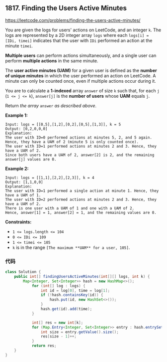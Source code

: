## 1817. Finding the Users Active Minutes

https://leetcode.com/problems/finding-the-users-active-minutes/

You are given the logs for users' actions on LeetCode, and an integer `k`. The logs are represented by a 2D integer array `logs` where each `logs[i] = [IDi, timei]` indicates that the user with `IDi` performed an action at the minute `timei`.

**Multiple users** can perform actions simultaneously, and a single user can perform **multiple actions** in the same minute.

The **user active minutes (UAM)** for a given user is defined as the **number of unique minutes** in which the user performed an action on LeetCode. A minute can only be counted once, even if multiple actions occur during it.

You are to calculate a **1-indexed** array `answer` of size `k` such that, for each `j` (`1 <= j <= k`), `answer[j]` is the **number of users** whose **UAM** equals `j`.

Return *the array* `answer` *as described above*.

 

**Example 1:**

```
Input: logs = [[0,5],[1,2],[0,2],[0,5],[1,3]], k = 5
Output: [0,2,0,0,0]
Explanation:
The user with ID=0 performed actions at minutes 5, 2, and 5 again. Hence, they have a UAM of 2 (minute 5 is only counted once).
The user with ID=1 performed actions at minutes 2 and 3. Hence, they have a UAM of 2.
Since both users have a UAM of 2, answer[2] is 2, and the remaining answer[j] values are 0.
```

**Example 2:**

```
Input: logs = [[1,1],[2,2],[2,3]], k = 4
Output: [1,1,0,0]
Explanation:
The user with ID=1 performed a single action at minute 1. Hence, they have a UAM of 1.
The user with ID=2 performed actions at minutes 2 and 3. Hence, they have a UAM of 2.
There is one user with a UAM of 1 and one with a UAM of 2.
Hence, answer[1] = 1, answer[2] = 1, and the remaining values are 0.
```

 

**Constraints:**

- `1 <= logs.length <= 104`
- `0 <= IDi <= 109`
- `1 <= timei <= 105`
- `k` is in the range `[The maximum **UAM** for a user, 105]`.



### 代码

```java
class Solution {
    public int[] findingUsersActiveMinutes(int[][] logs, int k) {
        Map<Integer, Set<Integer>> hash = new HashMap<>();
            for (int[] log : logs) {
                int id = log[0], time = log[1];
                if (!hash.containsKey(id)) {
                    hash.put(id, new HashSet<>());
                }
                hash.get(id).add(time);
            }

            int[] res = new int[k];
            for (Map.Entry<Integer, Set<Integer>> entry : hash.entrySet()) {
                int size = entry.getValue().size();
                res[size - 1]++;
            }
            return res;
    }
}
```

